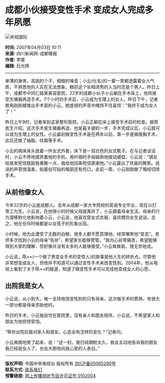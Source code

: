 # 成都小伙接受变性手术 变成女人完成多年夙愿

![央视国际](http://www.cctv.com/channel/content/images/logo_small.jpg)

**时间:** 2007年04月03日 10:11  
**来源:** 四川新闻网-成都晚报  
**作者:** 李寰  
**编辑:** 石光辉

---

单薄的身体，高挑的个子，细细的嗓音；小云(化名)的一颦一笑都透露着女人气质，不熟悉他的人实在无法想象，眼前这个长相清秀的人当时还是个男人。昨日上午，成都市中同仁路某美容医院，22岁的成都小伙子小云躺在手术床上，他将接受生殖器再造手术。7个小时的手术后，小云成为生理上的女人。昨日下午，记者致电刚刚被推出手术室的小云，她虚弱的声音中掩饰不住喜悦：“我终于成为女人了！”

昨日上午9时，记者来到这家整形医院，小云正躺在床上接受手术前的检查。据蒋医生介绍，这次手术是生殖器再造，也是最关键的一步，手术完成以后，小云就可以成为生理上的女性。小云最初做变性手术是在两年以前，第一步是做隆胸手术，此后还做了抽脂、纹眉等手术。

小云的病床床头放着一件女式外套，床下是一双白色的女式靴子。在与记者谈话时，小云不停地摆弄着他的手机，用纤细的手指娴熟地拨动键盘，小云说：“朋友给我发短信鼓励我勇敢一点，我给他回条短信感谢他。”小云露出了欣喜的微笑。说话的声音很温柔，贴着创可贴的喉部还有伤口，此前一周，小云刚刚做了喉结切除手术。

## 从前他像女人

今年22岁的小云是成都人。去年从成都一家大专院校的英语专业毕业，现在以打零工为生。小云说，在他很小的时候父母就离异了，小云跟着母亲生活。母亲的行为潜移默化地影响着小云，小云说，他喜欢穿女式衣服，喜欢模仿女生说话。总之，他在任何时候都是以女孩子的形象出现。

小时候，他为此遭受了无数的白眼，很多人都不愿意理他，经常嘲笑他“变态”。老师多次找到小云的母亲“告状”，希望家长能够管管。“我内心非常痛苦，希望能够得到大家的理解，但好像并没有太多的人能够接受。”小云耸耸肩，很无奈地说。

小云说，陈××(一个做了男变女手术的变性人)的故事是他人生的转折点，尽管他非常想变成女人，但他并不知道可以通过变性手术来改变性别。2004年，他从电视上看到了关于陈××的报道，知道了做变性手术可以完成他变成女人的心愿。

## 出院我是女人

小云说，从小到大，唯一支持他改变性别的只有母亲，这次做手术的费用，有很大一部分都是母亲资助他的。

昨日的手术，小云独自住在医院里，没有亲人和朋友陪伴。小云说，不希望家人和朋友为他担惊受怕。

“等你出院后面对家人和朋友，心态会有怎样的变化？”记者问。

小云爽朗地笑了起来，说：“这一刻，我已经期盼太久，我会主动地告诉我的朋友我已经是女人了，也会大胆地向我心爱的人表白。”

---

**版权声明:** 中国中央电视台 版权所有 [京ICP备05065290号](http://www.miibeian.gov.cn/)  
**联系方式:** [联系我们](http://www.cctv.com/service/contact/index.shtml)  
**预警链接:** [网上传播视听节目许可证号 0102004](http://www.miibeian.gov.cn/)